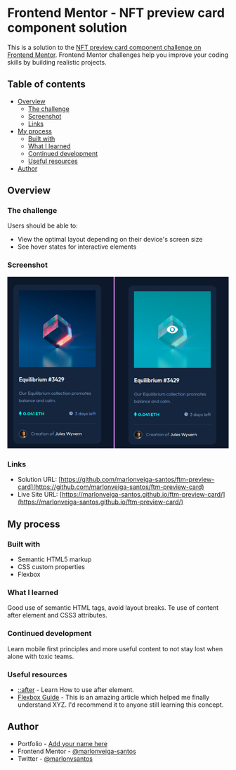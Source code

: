 # Frontend Mentor - NFT preview card component solution

This is a solution to the [NFT preview card component challenge on Frontend Mentor](https://www.frontendmentor.io/challenges/nft-preview-card-component-SbdUL_w0U). Frontend Mentor challenges help you improve your coding skills by building realistic projects. 

## Table of contents

- [Overview](#overview)
  - [The challenge](#the-challenge)
  - [Screenshot](#screenshot)
  - [Links](#links)
- [My process](#my-process)
  - [Built with](#built-with)
  - [What I learned](#what-i-learned)
  - [Continued development](#continued-development)
  - [Useful resources](#useful-resources)
- [Author](#author)

## Overview

### The challenge

Users should be able to:

- View the optimal layout depending on their device's screen size
- See hover states for interactive elements

### Screenshot

![](design/screenshot_1.png)


### Links

- Solution URL: [https://github.com/marlonveiga-santos/ftm-preview-card](https://github.com/marlonveiga-santos/ftm-preview-card)
- Live Site URL: [https://marlonveiga-santos.github.io/ftm-preview-card/](https://marlonveiga-santos.github.io/ftm-preview-card/)

## My process

### Built with

- Semantic HTML5 markup
- CSS custom properties
- Flexbox

### What I learned

Good use of semantic HTML tags, avoid layout breaks. Te use of content after element and CSS3 attributes.

### Continued development

Learn mobile first principles and more useful content to not stay lost when alone with toxic teams.

### Useful resources

- [::after](https://developer.mozilla.org/en-US/docs/Web/CSS/::after) - Learn How to use after element.
- [Flexbox Guide](https://css-tricks.com/snippets/css/a-guide-to-flexbox/) - This is an amazing article which helped me finally understand XYZ. I'd recommend it to anyone still learning this concept.

## Author

- Portfolio - [Add your name here](https://marlonveiga-santos.github.io/)
- Frontend Mentor - [@marlonveiga-santos](https://www.frontendmentor.io/profile/marlonveiga-santos)
- Twitter - [@marlonvsantos](https://www.twitter.com/marlonvsantos)
